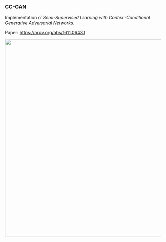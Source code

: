 ### CC-GAN
Implementation of _Semi-Supervised Learning with Context-Conditional Generative Adversarial Networks_.

Paper: https://arxiv.org/abs/1611.06430

<p align="center">
    <img src="./ccgan.png" width="640"\>
</p>
